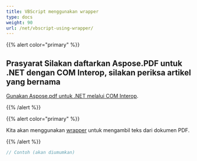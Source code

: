 ```yaml
---
title: VBScript menggunakan wrapper
type: docs
weight: 90
url: /net/vbscript-using-wrapper/
---
```


{{% alert color="primary" %}}

## Prasyarat Silakan daftarkan Aspose.PDF untuk .NET dengan COM Interop, silakan periksa artikel yang bernama

[Gunakan Aspose.pdf untuk .NET melalui COM Interop](/pdf/net/use-aspose-pdf-for-net-via-com-interop/).

{{% /alert %}}

{{% alert color="primary" %}}

Kita akan menggunakan [wrapper](https://docs.aspose.com/pdf/net/creating-a-wrapper-assembly/) untuk mengambil teks dari dokumen PDF.

{{% /alert %}}

```cs
// Contoh (akan diumumkan)
```
